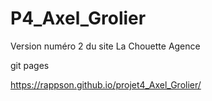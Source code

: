 # P4_Axel_Grolier
Version numéro 2 du site La Chouette Agence

git pages

https://rappson.github.io/projet4_Axel_Grolier/
